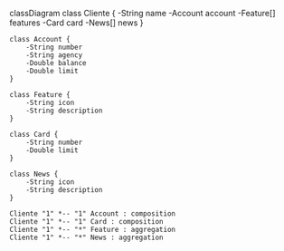 classDiagram
class Cliente {
-String name
-Account account
-Feature[] features
-Card card
-News[] news
}

    class Account {
        -String number
        -String agency
        -Double balance
        -Double limit
    }

    class Feature {
        -String icon
        -String description
    }

    class Card {
        -String number
        -Double limit
    }

    class News {
        -String icon
        -String description
    }

    Cliente "1" *-- "1" Account : composition
    Cliente "1" *-- "1" Card : composition
    Cliente "1" *-- "*" Feature : aggregation
    Cliente "1" *-- "*" News : aggregation

